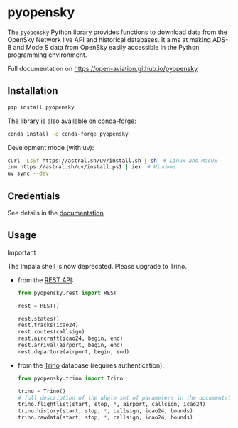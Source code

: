 # pyopensky

The `pyopensky` Python library provides functions to download data from the OpenSky Network live API and historical databases. It aims at making ADS-B and Mode S data from OpenSky easily accessible in the Python programming environment.

Full documentation on <https://open-aviation.github.io/pyopensky>

## Installation

```sh
pip install pyopensky
```

The library is also available on conda-forge:

```sh
conda install -c conda-forge pyopensky
```

Development mode (with uv):

```sh
curl -LsSf https://astral.sh/uv/install.sh | sh  # Linux and MacOS
irm https://astral.sh/uv/install.ps1 | iex  # Windows
uv sync --dev
```

## Credentials

See details in the [documentation](https://open-aviation.github.io/pyopensky/credentials.html)

## Usage

> [!IMPORTANT]
> The Impala shell is now deprecated. Please upgrade to Trino.

- from the [REST API](https://open-aviation.github.io/pyopensky/rest.html):

  ```python
  from pyopensky.rest import REST

  rest = REST()

  rest.states()
  rest.tracks(icao24)
  rest.routes(callsign)
  rest.aircraft(icao24, begin, end)
  rest.arrival(airport, begin, end)
  rest.departure(airport, begin, end)
  ```

- from the [Trino](https://open-aviation.github.io/pyopensky/trino.html) database (requires authentication):

  ```python
  from pyopensky.trino import Trino

  trino = Trino()
  # full description of the whole set of parameters in the documentation
  trino.flightlist(start, stop, *, airport, callsign, icao24)
  trino.history(start, stop, *, callsign, icao24, bounds)
  trino.rawdata(start, stop, *, callsign, icao24, bounds)
  ```

